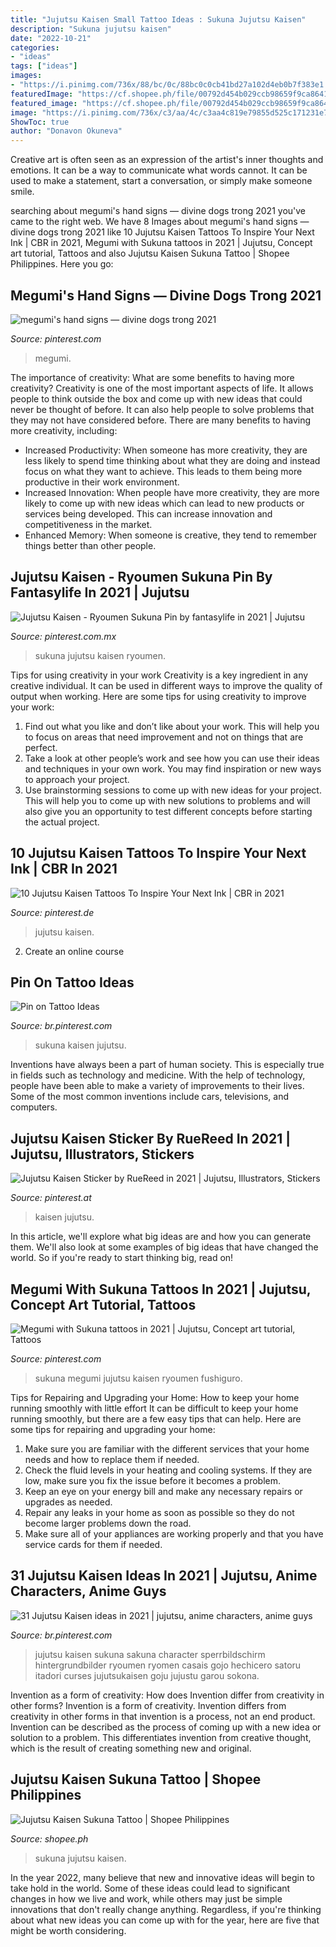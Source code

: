 ```yaml
---
title: "Jujutsu Kaisen Small Tattoo Ideas : Sukuna Jujutsu Kaisen"
description: "Sukuna jujutsu kaisen"
date: "2022-10-21"
categories:
- "ideas"
tags: ["ideas"]
images:
- "https://i.pinimg.com/736x/88/bc/0c/88bc0c0cb41bd27a102d4eb0b7f383e1.jpg"
featuredImage: "https://cf.shopee.ph/file/00792d454b029ccb98659f9ca8641008_tn"
featured_image: "https://cf.shopee.ph/file/00792d454b029ccb98659f9ca8641008_tn"
image: "https://i.pinimg.com/736x/c3/aa/4c/c3aa4c819e79855d525c171231e769cd.jpg"
ShowToc: true
author: "Donavon Okuneva"
---
```



Creative art is often seen as an expression of the artist's inner thoughts and emotions. It can be a way to communicate what words cannot. It can be used to make a statement, start a conversation, or simply make someone smile.

	

		
searching about megumi&#039;s hand signs — divine dogs trong 2021 you've came to the right web. We have 8 Images about megumi&#039;s hand signs — divine dogs trong 2021 like 10 Jujutsu Kaisen Tattoos To Inspire Your Next Ink | CBR in 2021, Megumi with Sukuna tattoos in 2021 | Jujutsu, Concept art tutorial, Tattoos and also Jujutsu Kaisen Sukuna Tattoo | Shopee Philippines. Here you go:
		
    
## Megumi&#039;s Hand Signs — Divine Dogs Trong 2021

<img loading=lazy src="https://i.pinimg.com/736x/ad/67/db/ad67db23b93f6069385ea8bb74d48b7d.jpg" onerror="this.onerror=null;this.src='https://tse3.mm.bing.net/th?id=OIP.m4YEvd20p0HIr3VxbPtWnwHaDp&amp;pid=15.1';" alt="megumi&#039;s hand signs — divine dogs trong 2021">

_Source: pinterest.com_

>megumi. 

	

The importance of creativity: What are some benefits to having more creativity?
Creativity is one of the most important aspects of life. It allows people to think outside the box and come up with new ideas that could never be thought of before. It can also help people to solve problems that they may not have considered before. There are many benefits to having more creativity, including: 
- Increased Productivity: When someone has more creativity, they are less likely to spend time thinking about what they are doing and instead focus on what they want to achieve. This leads to them being more productive in their work environment. 
- Increased Innovation: When people have more creativity, they are more likely to come up with new ideas which can lead to new products or services being developed. This can increase innovation and competitiveness in the market. 
- Enhanced Memory: When someone is creative, they tend to remember things better than other people.

    
## Jujutsu Kaisen - Ryoumen Sukuna Pin By Fantasylife In 2021 | Jujutsu

<img loading=lazy src="https://i.pinimg.com/736x/bc/6e/d0/bc6ed0076f9a59bbd8382a0d40d1eb6a.jpg" onerror="this.onerror=null;this.src='https://tse1.mm.bing.net/th?id=OIP.iGXGGEFHLVFmMQX14vGE4AHaHa&amp;pid=15.1';" alt="Jujutsu Kaisen - Ryoumen Sukuna Pin by fantasylife in 2021 | Jujutsu">

_Source: pinterest.com.mx_

>sukuna jujutsu kaisen ryoumen. 

	

Tips for using creativity in your work
Creativity is a key ingredient in any creative individual. It can be used in different ways to improve the quality of output when working. Here are some tips for using creativity to improve your work: 
1. Find out what you like and don’t like about your work. This will help you to focus on areas that need improvement and not on things that are perfect. 
2. Take a look at other people’s work and see how you can use their ideas and techniques in your own work. You may find inspiration or new ways to approach your project. 
3. Use brainstorming sessions to come up with new ideas for your project. This will help you to come up with new solutions to problems and will also give you an opportunity to test different concepts before starting the actual project. 

    
## 10 Jujutsu Kaisen Tattoos To Inspire Your Next Ink | CBR In 2021

<img loading=lazy src="https://i.pinimg.com/originals/5a/fe/8d/5afe8da9c3519d030c80a1331f77e923.png" onerror="this.onerror=null;this.src='https://tse2.mm.bing.net/th?id=OIP.lMaYgRHU8flCTB-W7bSVCAHaHa&amp;pid=15.1';" alt="10 Jujutsu Kaisen Tattoos To Inspire Your Next Ink | CBR in 2021">

_Source: pinterest.de_

>jujutsu kaisen. 

	

2. Create an online course

    
## Pin On Tattoo Ideas

<img loading=lazy src="https://i.pinimg.com/736x/c3/aa/4c/c3aa4c819e79855d525c171231e769cd.jpg" onerror="this.onerror=null;this.src='https://tse1.mm.bing.net/th?id=OIP.HFE7p4CiMut_Djib3SpsuAHaJQ&amp;pid=15.1';" alt="Pin on Tattoo Ideas">

_Source: br.pinterest.com_

>sukuna kaisen jujutsu. 

	

Inventions have always been a part of human society. This is especially true in fields such as technology and medicine. With the help of technology, people have been able to make a variety of improvements to their lives. Some of the most common inventions include cars, televisions, and computers.

    
## Jujutsu Kaisen Sticker By RueReed In 2021 | Jujutsu, Illustrators, Stickers

<img loading=lazy src="https://i.pinimg.com/736x/88/bc/0c/88bc0c0cb41bd27a102d4eb0b7f383e1.jpg" onerror="this.onerror=null;this.src='https://tse4.mm.bing.net/th?id=OIP.1Y-E0T16lcRMA9QSHmxrpgHaHa&amp;pid=15.1';" alt="Jujutsu Kaisen Sticker by RueReed in 2021 | Jujutsu, Illustrators, Stickers">

_Source: pinterest.at_

>kaisen jujutsu. 

	

In this article, we'll explore what big ideas are and how you can generate them. We'll also look at some examples of big ideas that have changed the world. So if you're ready to start thinking big, read on!

    
## Megumi With Sukuna Tattoos In 2021 | Jujutsu, Concept Art Tutorial, Tattoos

<img loading=lazy src="https://i.pinimg.com/736x/45/ce/53/45ce53ad51a9be74a76c62f066a38562.jpg" onerror="this.onerror=null;this.src='https://tse2.mm.bing.net/th?id=OIP.OjUYmjOaw0-bV_ojJpxkKQHaHa&amp;pid=15.1';" alt="Megumi with Sukuna tattoos in 2021 | Jujutsu, Concept art tutorial, Tattoos">

_Source: pinterest.com_

>sukuna megumi jujutsu kaisen ryoumen fushiguro. 

	

Tips for Repairing and Upgrading your Home: How to keep your home running smoothly with little effort
It can be difficult to keep your home running smoothly, but there are a few easy tips that can help. Here are some tips for repairing and upgrading your home:
1. Make sure you are familiar with the different services that your home needs and how to replace them if needed.
2. Check the fluid levels in your heating and cooling systems. If they are low, make sure you fix the issue before it becomes a problem.
3. Keep an eye on your energy bill and make any necessary repairs or upgrades as needed.
4. Repair any leaks in your home as soon as possible so they do not become larger problems down the road.
5. Make sure all of your appliances are working properly and that you have service cards for them if needed.

    
## 31 Jujutsu Kaisen Ideas In 2021 | Jujutsu, Anime Characters, Anime Guys

<img loading=lazy src="https://i.pinimg.com/474x/d2/36/24/d236241d9f23bbf3cc86dadba8802c60.jpg" onerror="this.onerror=null;this.src='https://tse2.mm.bing.net/th?id=OIP.iNg2DPYVjYT03VEB2tFicgAAAA&amp;pid=15.1';" alt="31 Jujutsu Kaisen ideas in 2021 | jujutsu, anime characters, anime guys">

_Source: br.pinterest.com_

>jujutsu kaisen sukuna sakuna character sperrbildschirm hintergrundbilder ryoumen ryomen casais gojo hechicero satoru itadori curses jujutsukaisen goju jujustu garou sokona. 

	

Invention as a form of creativity: How does Invention differ from creativity in other forms?
Invention is a form of creativity. Invention differs from creativity in other forms in that invention is a process, not an end product. Invention can be described as the process of coming up with a new idea or solution to a problem. This differentiates invention from creative thought, which is the result of creating something new and original.

    
## Jujutsu Kaisen Sukuna Tattoo | Shopee Philippines

<img loading=lazy src="https://cf.shopee.ph/file/00792d454b029ccb98659f9ca8641008_tn" onerror="this.onerror=null;this.src='https://tse1.mm.bing.net/th?id=OIP.n6Tw_Aau2DOYBYViLKe8gwAAAA&amp;pid=15.1';" alt="Jujutsu Kaisen Sukuna Tattoo | Shopee Philippines">

_Source: shopee.ph_

>sukuna jujutsu kaisen. 

	

In the year 2022, many believe that new and innovative ideas will begin to take hold in the world. Some of these ideas could lead to significant changes in how we live and work, while others may just be simple innovations that don't really change anything. Regardless, if you're thinking about what new ideas you can come up with for the year, here are five that might be worth considering.

